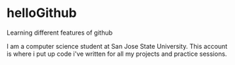 # helloGithub
Learning different features of github 

I am a computer science student at San Jose State University. This account is where i put up code i've written for all my projects and practice sessions. 

